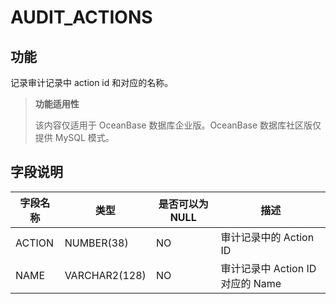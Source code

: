 AUDIT_ACTIONS 
==================================

功能 
-----------

记录审计记录中 action id 和对应的名称。

> **功能适用性**
>
> 该内容仅适用于 OceanBase 数据库企业版。OceanBase 数据库社区版仅提供 MySQL 模式。

字段说明 
-------------



| **字段名称** |    **类型**     | **是否可以为 NULL** |          **描述**          |
|----------|---------------|----------------|--------------------------|
| ACTION   | NUMBER(38)    | NO             | 审计记录中的 Action ID         |
| NAME     | VARCHAR2(128) | NO             | 审计记录中 Action ID 对应的 Name |



